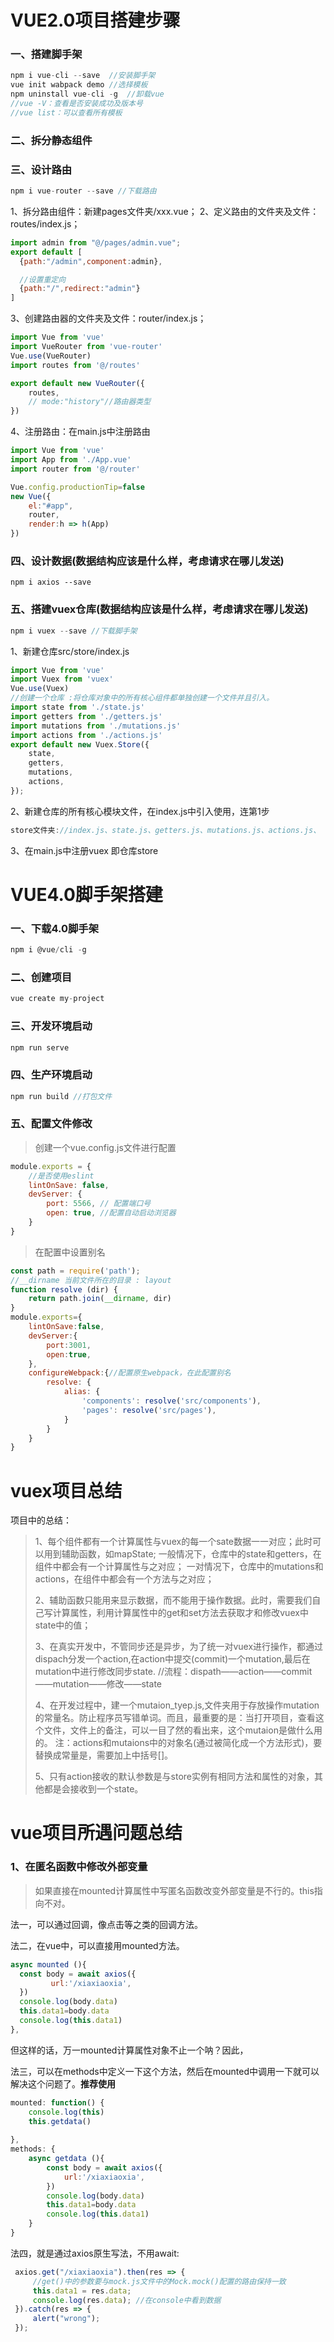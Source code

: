 # VUE2.0项目搭建步骤

### 一、搭建脚手架

```js
npm i vue-cli --save  //安装脚手架
vue init wabpack demo //选择模板
npm uninstall vue-cli -g  //卸载vue
//vue -V：查看是否安装成功及版本号  
//vue list：可以查看所有模板
```

### 二、拆分静态组件
### 三、设计路由

```js
npm i vue-router --save //下载路由
```

1、拆分路由组件：新建pages文件夹/xxx.vue；
2、定义路由的文件夹及文件：routes/index.js；

```js
import admin from "@/pages/admin.vue";
export default [
  {path:"/admin",component:admin},

  //设置重定向
  {path:"/",redirect:"admin"}
]

```

3、创建路由器的文件夹及文件：router/index.js；

```js
import Vue from 'vue'
import VueRouter from 'vue-router'
Vue.use(VueRouter)
import routes from '@/routes'

export default new VueRouter({
    routes,
    // mode:"history"//路由器类型
})

```

4、注册路由：在main.js中注册路由

```js
import Vue from 'vue'
import App from './App.vue'
import router from '@/router'

Vue.config.productionTip=false
new Vue({
    el:"#app",
    router,
    render:h => h(App)
})
```

### 四、设计数据(数据结构应该是什么样，考虑请求在哪儿发送)

```
npm i axios --save
```

### 五、搭建vuex仓库(数据结构应该是什么样，考虑请求在哪儿发送)

```js
npm i vuex --save //下载脚手架
```

1、新建仓库src/store/index.js

```js
import Vue from 'vue'
import Vuex from 'vuex'
Vue.use(Vuex)
//创建一个仓库 :将仓库对象中的所有核心组件都单独创建一个文件并且引入。
import state from './state.js'
import getters from './getters.js'
import mutations from './mutations.js'
import actions from './actions.js'
export default new Vuex.Store({
    state,
    getters,
    mutations,
    actions,
});
```

2、新建仓库的所有核心模块文件，在index.js中引入使用，连第1步

```js
store文件夹://index.js、state.js、getters.js、mutations.js、actions.js、
```

3、在main.js中注册vuex 即仓库store

# VUE4.0脚手架搭建

### 一、下载4.0脚手架

```js
npm i @vue/cli -g
```

### 二、创建项目

```js
vue create my-project
```

### 三、开发环境启动

```js
npm run serve
```

### 四、生产环境启动

```js
npm run build //打包文件
```

### 五、配置文件修改

> 创建一个vue.config.js文件进行配置

```js
module.exports = {
    //是否使用eslint
    lintOnSave: false,
    devServer: {
        port: 5566, // 配置端口号
        open: true, //配置自动启动浏览器
    }
}
```

> 在配置中设置别名

```js
const path = require('path');
//__dirname 当前文件所在的目录 : layout
function resolve (dir) {
    return path.join(__dirname, dir)
}
module.exports={
    lintOnSave:false,
    devServer:{
        port:3001,
        open:true,
    },
    configureWebpack:{//配置原生webpack，在此配置别名
        resolve: {
            alias: {
                'components': resolve('src/components'),
                'pages': resolve('src/pages'),
            }
        }
    }
}
```



# vuex项目总结

项目中的总结：

>  1、每个组件都有一个计算属性与vuex的每一个sate数据一一对应；此时可以用到辅助函数，如mapState;
> 一般情况下，仓库中的state和getters，在组件中都会有一个计算属性与之对应；
> 一对情况下，仓库中的mutations和actions，在组件中都会有一个方法与之对应；
>
> 2、辅助函数只能用来显示数据，而不能用于操作数据。此时，需要我们自己写计算属性，利用计算属性中的get和set方法去获取才和修改vuex中state中的值；
>
> 3、在真实开发中，不管同步还是异步，为了统一对vuex进行操作，都通过dispach分发一个action,在action中提交(commit)一个mutation,最后在mutation中进行修改同步state. //流程：dispath——action——commit——mutation——修改——state
>
> 4、在开发过程中，建一个mutaion_tyep.js,文件夹用于存放操作mutation的常量名。防止程序员写错单词。而且，最重要的是：当打开项目，查看这个文件，文件上的备注，可以一目了然的看出来，这个mutaion是做什么用的。 注：actions和mutaions中的对象名(通过被简化成一个方法形式)，要替换成常量是，需要加上中括号[]。
>
> 5、只有action接收的默认参数是与store实例有相同方法和属性的对象，其他都是会接收到一个state。

# vue项目所遇问题总结

### 1、在匿名函数中修改外部变量

> 如果直接在mounted计算属性中写匿名函数改变外部变量是不行的。this指向不对。

法一，可以通过回调，像点击等之类的回调方法。

法二，在vue中，可以直接用mounted方法。

```js
async mounted (){
  const body = await axios({
         url:'/xiaxiaoxia',
  })
  console.log(body.data)
  this.data1=body.data
  console.log(this.data1)
},
```

但这样的话，万一mounted计算属性对象不止一个呐？因此，

法三，可以在methods中定义一下这个方法，然后在mounted中调用一下就可以解决这个问题了。**推荐使用**

```js
mounted: function() {
    console.log(this)
    this.getdata()
      
},
methods: {
    async getdata (){
        const body = await axios({
            url:'/xiaxiaoxia',
        })
        console.log(body.data)
        this.data1=body.data
        console.log(this.data1)
    }
}
```

法四，就是通过axios原生写法，不用await:

```js
 axios.get("/xiaxiaoxia").then(res => {
     //get()中的参数要与mock.js文件中的Mock.mock()配置的路由保持一致
     this.data1 = res.data;
     console.log(res.data); //在console中看到数据
 }).catch(res => {
     alert("wrong");
 });
```

